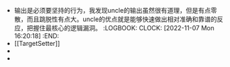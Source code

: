 - 输出是必须要坚持的行为，我发现uncle的输出虽然很有道理，但是有点零散，而且跳脱性有点大。uncle的优点就是能够快速做出相对准确和靠谱的反应，把握住最核心的逻辑漏洞。
  :LOGBOOK:
  CLOCK: [2022-11-07 Mon 16:20:18]
  :END:
- [[TargetSetter]]
-
-